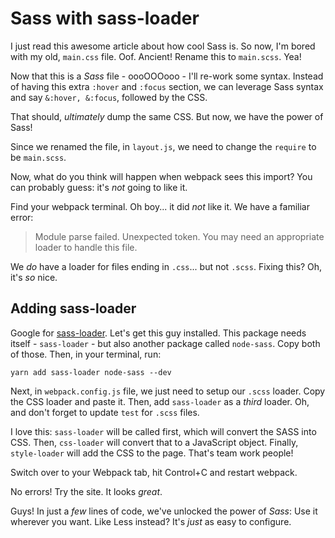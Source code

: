 # Sass with sass-loader

I just read this awesome article about how cool Sass is. So now, I'm bored with my
old, `main.css` file. Oof. Ancient! Rename this to `main.scss`. Yea!

Now that this is a *Sass* file - oooOOOooo - I'll re-work some syntax. Instead of
having this extra `:hover` and `:focus` section, we can leverage Sass syntax and
say `&:hover, &:focus`, followed by the CSS.

That should, *ultimately* dump the same CSS. But now, we have the power of Sass!

Since we renamed the file, in `layout.js`, we need to change the `require` to be
`main.scss`.

Now, what do you think will happen when webpack sees this import? You can probably
guess: it's *not* going to like it.

Find your webpack terminal. Oh boy... it did *not* like it. We have a familiar error:

> Module parse failed. Unexpected token. You may need an appropriate loader
> to handle this file.

We *do* have a loader for files ending in `.css`... but not `.scss`. Fixing this?
Oh, it's *so* nice.

## Adding sass-loader

Google for [sass-loader](https://github.com/webpack-contrib/sass-loader). Let's get
this guy installed. This package needs itself - `sass-loader` - but also another
package called `node-sass`. Copy both of those. Then, in your terminal, run:

```terminal
yarn add sass-loader node-sass --dev
```

Next, in `webpack.config.js` file, we just need to setup our `.scss` loader. Copy
the CSS loader and paste it. Then, add `sass-loader` as a *third* loader. Oh, and
don't forget to update `test` for `.scss` files.

I love this: `sass-loader` will be called first, which will convert the SASS into
CSS. Then, `css-loader` will convert that to a JavaScript object. Finally, `style-loader`
will add the CSS to the page. That's team work people!

Switch over to your Webpack tab, hit Control+C and restart webpack.

No errors! Try the site. It looks *great*.

Guys! In just a *few* lines of code, we've unlocked the power of *Sass*: Use it
wherever you want. Like Less instead? It's *just* as easy to configure.
